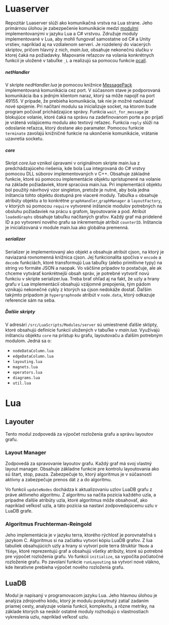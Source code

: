 # Luaserver
Repozitár Luaserver slúži ako komunikačná vrstva na Lua strane. Jeho primárnou úlohou je zabezpečenie komunikácie medzi [modulmi](http://team03-20.studenti.fiit.stuba.sk/dokumentacia_k_produktu/architektura_systemu/moduly_systemu/lua/) implementovanými v jazyku Lua a C# vrstvou. Združuje moduly implementované v Lua, aby mohli fungovať samostatne od C# a Unity vrstiev, napríklad aj na vzdialenom serveri. Je rozdelený do viacerých skriptov, pričom hlavný z nich, *main.lua*, obsahuje nekonečnú slučku v ktorej čaká na požiadavky. Mapovanie reťazcov na volania konkrétnych funkcií je uložené v tabuľke `_L` a realizujú sa pomocou funkcie [pcall](https://www.lua.org/pil/8.4.html).

##### netHandler
V skripte *nedHandler.lua* je pomocou knižnice [MessagePack](https://msgpack.org/#json-to-msgpack) implementovaná komunikácia cez port. V súčasnom stave je podporovaná komunikácia iba s jedným klientom naraz, ktorý sa môže napojiť na port 49155. V prípade, že prebieha komunikácia, tak nie je možné nadviazať nové spojenie. Pri načítaní modulu sa inicializuje socket, na ktorom bude program počúvať prichádzajúce správy. Funkcia `wait_for_message` je blokujúce volanie, ktoré čaká na správu na zadefinovanom porte a po prijatí je vrátená volajúcemu modulu ako textový reťazec. Funkcia `reply` slúži na odoslanie reťazca, ktorý dostane ako paramater. Pomocou funkcie `terminate` zavolajú knižničné funkcie na ukončenie komunikácie, vrátanie uzavretia socketu.

##### core
Skript *core.lua* vznikol úpravami v originálnom skripte main.lua z predchádzajúceho riešenia, kde bola Lua integrovaná do C# vrstvy pomocou DLL súborov implementovaných v C++. Obsahuje základné funkcie, ktoré sú pomocou implementácie objektu sprístupnené na volanie na základe požiadaviek, ktoré spracúva main.lua. Pri implementácii objektu bol použitý návrhový vzor singleton, pretože je nutné, aby bola jedna inštancia tohto objektu dostupná pre viaceré moduly. Tabuľka `o` obsahuje atribúty objektu a to konkrétne `graphHandler`,`graphManager` a `layoutFactory`, v ktorých sú pomocou `require` vytvorené inštancie modulov potrebných na obsluhu požiadaviek na prácu s grafom, layoutovanie a pod. Atribút `loadedGraphs` obsahuje tabuľku načítaných grafov. Každý graf má pridelené ID a po vytvorení nového grafu sa inkrementuje atribút `counterID`. Inštancia je inicializovaná v module main.lua ako globálna premenná.

##### serializer
Serializer je implementovaný ako objekt a obsahuje atribút cjson, na ktorý je naviazaná rovnomenná knižnica cjson. Jej funkcionalita spočíva v `encode` a `decode` funkciách, ktoré transformujú Lua tabuľky (alebo primitívne typy) na string vo formáte JSON a naopak. Vo väčšine prípadov to postačuje, ale ak chceme vytvárať konkrétnejši obsah správ, je potrebné vytvoriť novú funkciu v skripte serializer.lua. Treba brať ohľad aj na fakt, že uzly a hrany grafu v Lua implementácií obsahujú vzájomné prepojenia, tým pádom vznikajú nekonečné cykly z ktorých sa cjson nedokáže dostať. Ďaľším takýmto prípadom je `hypergraphnode` atribút v `node.data`, ktorý odkazuje referencie sám na seba.    

##### Ďalšie skripty
V adresári `/src/LuaScripts/Modules/server` sú umiestnené ďalšie sktipty, ktoré obsahujú definície funkcií uložených v tabuľke v *main.lua*. Využívajú inštanciu objektu `core` na prístup ku grafu, layoutovaču a ďalším potrebným modulom. Jedná sa o:
- `nodeDataColumn.lua`
- `edgeDataColumn.lua`
- `layouting.lua`
- `magnets.lua`
- `operators.lua`
- `diagrams.lua`
- `util.lua`

# Lua

## Layouter

Tento modul zodpovedá za výpočet rozloženia grafu a správu layoutov grafu.

### Layout Manager

Zodpovedá za spravovanie layoutov grafu. Každý graf má svoj vlastný layout manager.  Obsahuje základne funkcie pre kontrolu layoutovania ako sú štart, stop, pauza. Zabezpečuje to, ktorý algoritmus je v súčasnosti aktívny a zabezpečuje prenos dát z a do algoritmu.

Vo funkcii `updateNodes` dochádza k aktualizovaniu uzlov LuaDB grafu z práve aktívneho algoritmu. Z algoritmu sa načíta pozícia každého uzla, a prípadne ďalšie atribúty uzla, ktoré algoritmus môže obsahovať, ako napríklad veľkosť uzla, a táto pozícia sa nastaví zodpovedajúcemu uzlu v LuaDB grafe.

### Algoritmus Fruchterman-Reingold

Jeho implementácia je v jazyku terra, ktorého rýchlosť je porovnateľná s jazykom C. Algoritmus si na začiatku vytvorí kópiu LuaDB grafov. Z lua tabuliek obsahujúcich uzly a hrany si vytvorí pole terra štruktúr `TNode` a `TEdge`, ktoré reprezentujú graf a obsahujú všetky atribúty, ktoré sú potrebné pre výpočet rozloženia grafu. Vo funkcii `initialize`, sa vypočíta počiatočné rozloženie grafu. Po zavolaní funkcie `runLayouting` sa vytvorí nové vlákno, kde iteratívne prebieha výpočet nového rozloženia grafu.

## LuaDB

Modul je napísaný v programovacom jazyku Lua. Jeho hlavnou úlohou je analýza zdrojového kódu, ktorý je modulu poskytnutý zatiaľ zadaním priamej cesty, analyzuje volania funkcií, komplexitu, a rôzne metriky, na základe ktorých sa neskôr ostatné moduly rozhodujú o vlastnostiach vykreslenia uzlu, napríklad veľkosť uzlu.
